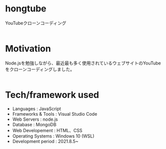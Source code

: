 # hongtube

YouTubeクローンコーディング
<br>
<br>

# Motivation

Node.jsを勉強しながら、最近最も多く使用されているウェブサイトのYouTubeをクローンコーディングしました。
<br>
<br>

# Tech/framework used

- Languages : JavaScript
- Frameworks & Tools : Visual Studio Code
- Web Servers : node.js
- Database : MongoDB
- Web Developement : HTML、CSS
- Operating Systems : Windows 10 (WSL)
- Development period : 2021.8.5~
  <br>
  <br>
